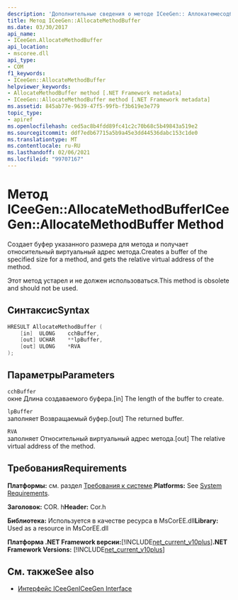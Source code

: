 ```yaml
---
description: 'Дополнительные сведения о методе ICeeGen:: Аллокатемесодбуффер'
title: Метод ICeeGen::AllocateMethodBuffer
ms.date: 03/30/2017
api_name:
- ICeeGen.AllocateMethodBuffer
api_location:
- mscoree.dll
api_type:
- COM
f1_keywords:
- ICeeGen::AllocateMethodBuffer
helpviewer_keywords:
- AllocateMethodBuffer method [.NET Framework metadata]
- ICeeGen::AllocateMethodBuffer method [.NET Framework metadata]
ms.assetid: 845ab77e-9639-47f5-99fb-f3b619e3e779
topic_type:
- apiref
ms.openlocfilehash: ced5ac8b4fdd89fc41c2c70b68c5b49843a519e2
ms.sourcegitcommit: ddf7edb67715a5b9a45e3dd44536dabc153c1de0
ms.translationtype: MT
ms.contentlocale: ru-RU
ms.lasthandoff: 02/06/2021
ms.locfileid: "99707167"
---
```

# <a name="iceegenallocatemethodbuffer-method"></a><span data-ttu-id="0c8fb-103">Метод ICeeGen::AllocateMethodBuffer</span><span class="sxs-lookup"><span data-stu-id="0c8fb-103">ICeeGen::AllocateMethodBuffer Method</span></span>

<span data-ttu-id="0c8fb-104">Создает буфер указанного размера для метода и получает относительный виртуальный адрес метода.</span><span class="sxs-lookup"><span data-stu-id="0c8fb-104">Creates a buffer of the specified size for a method, and gets the relative virtual address of the method.</span></span>  
  
 <span data-ttu-id="0c8fb-105">Этот метод устарел и не должен использоваться.</span><span class="sxs-lookup"><span data-stu-id="0c8fb-105">This method is obsolete and should not be used.</span></span>  
  
## <a name="syntax"></a><span data-ttu-id="0c8fb-106">Синтаксис</span><span class="sxs-lookup"><span data-stu-id="0c8fb-106">Syntax</span></span>  
  
```cpp  
HRESULT AllocateMethodBuffer (
    [in]  ULONG    cchBuffer,
    [out] UCHAR    **lpBuffer,  
    [out] ULONG    *RVA  
);  
```  
  
## <a name="parameters"></a><span data-ttu-id="0c8fb-107">Параметры</span><span class="sxs-lookup"><span data-stu-id="0c8fb-107">Parameters</span></span>  

 `cchBuffer`  
 <span data-ttu-id="0c8fb-108">окне Длина создаваемого буфера.</span><span class="sxs-lookup"><span data-stu-id="0c8fb-108">[in] The length of the buffer to create.</span></span>  
  
 `lpBuffer`  
 <span data-ttu-id="0c8fb-109">заполняет Возвращаемый буфер.</span><span class="sxs-lookup"><span data-stu-id="0c8fb-109">[out] The returned buffer.</span></span>  
  
 `RVA`  
 <span data-ttu-id="0c8fb-110">заполняет Относительный виртуальный адрес метода.</span><span class="sxs-lookup"><span data-stu-id="0c8fb-110">[out] The relative virtual address of the method.</span></span>  
  
## <a name="requirements"></a><span data-ttu-id="0c8fb-111">Требования</span><span class="sxs-lookup"><span data-stu-id="0c8fb-111">Requirements</span></span>  

 <span data-ttu-id="0c8fb-112">**Платформы:** см. раздел [Требования к системе](../../get-started/system-requirements.md).</span><span class="sxs-lookup"><span data-stu-id="0c8fb-112">**Platforms:** See [System Requirements](../../get-started/system-requirements.md).</span></span>  
  
 <span data-ttu-id="0c8fb-113">**Заголовок:** COR. h</span><span class="sxs-lookup"><span data-stu-id="0c8fb-113">**Header:** Cor.h</span></span>  
  
 <span data-ttu-id="0c8fb-114">**Библиотека:** Используется в качестве ресурса в MsCorEE.dll</span><span class="sxs-lookup"><span data-stu-id="0c8fb-114">**Library:** Used as a resource in MsCorEE.dll</span></span>  
  
 <span data-ttu-id="0c8fb-115">**Платформа .NET Framework версии:**[!INCLUDE[net_current_v10plus](../../../../includes/net-current-v10plus-md.md)]</span><span class="sxs-lookup"><span data-stu-id="0c8fb-115">**.NET Framework Versions:** [!INCLUDE[net_current_v10plus](../../../../includes/net-current-v10plus-md.md)]</span></span>  
  
## <a name="see-also"></a><span data-ttu-id="0c8fb-116">См. также</span><span class="sxs-lookup"><span data-stu-id="0c8fb-116">See also</span></span>

- [<span data-ttu-id="0c8fb-117">Интерфейс ICeeGen</span><span class="sxs-lookup"><span data-stu-id="0c8fb-117">ICeeGen Interface</span></span>](iceegen-interface.md)
